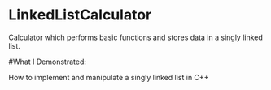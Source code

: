 # LinkedListCalculator
Calculator which performs basic functions and stores data in a singly linked list.

#What I Demonstrated:

How to implement and manipulate a singly linked list in C++
